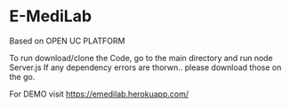 E-MediLab
===========

Based on OPEN UC PLATFORM

To run download/clone the Code, go to the main directory and run node Server.js
If any dependency errors are thorwn.. please download those on the go.

For DEMO visit https://emedilab.herokuapp.com/
